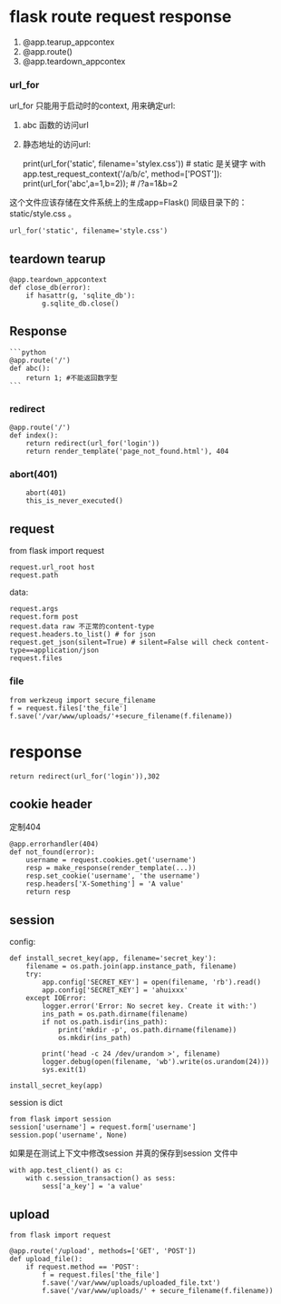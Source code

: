 # flask route request response
1. @app.tearup_appcontex
1. @app.route()
1. @app.teardown_appcontex

### url_for
url_for 只能用于启动时的context, 用来确定url:
1. abc 函数的访问url
2. 静态地址的访问url: 

    print(url_for('static', filename='stylex.css')) # static 是关键字
    with app.test_request_context('/a/b/c', method=['POST']):
        print(url_for('abc',a=1,b=2)); # /?a=1&b=2

这个文件应该存储在文件系统上的生成app=Flask() 同级目录下的： static/style.css 。 

    url_for('static', filename='style.css')

## teardown tearup

    @app.teardown_appcontext
    def close_db(error):
        if hasattr(g, 'sqlite_db'):
            g.sqlite_db.close()

## Response

    ```python
    @app.route('/')
    def abc(): 
        return 1; #不能返回数字型
    ```

### redirect
    @app.route('/')
    def index():
        return redirect(url_for('login'))
        return render_template('page_not_found.html'), 404

### abort(401)

        abort(401)
        this_is_never_executed()

## request
from flask import request

    request.url_root host
    request.path

data:

    request.args
    request.form post
    request.data raw 不正常的content-type
    request.headers.to_list() # for json
    request.get_json(silent=True) # silent=False will check content-type==application/json
    request.files

### file

    from werkzeug import secure_filename
    f = request.files['the_file']
    f.save('/var/www/uploads/'+secure_filename(f.filename))

# response
    return redirect(url_for('login')),302

## cookie header
定制404

    @app.errorhandler(404)
    def not_found(error):
        username = request.cookies.get('username')
        resp = make_response(render_template(...))
        resp.set_cookie('username', 'the username')
        resp.headers['X-Something'] = 'A value'
        return resp

## session
config:

    def install_secret_key(app, filename='secret_key'):
        filename = os.path.join(app.instance_path, filename)
        try:
            app.config['SECRET_KEY'] = open(filename, 'rb').read()
            app.config['SECRET_KEY'] = 'ahuixxx'
        except IOError:
            logger.error('Error: No secret key. Create it with:')
            ins_path = os.path.dirname(filename)
            if not os.path.isdir(ins_path):
                print('mkdir -p', os.path.dirname(filename))
                os.mkdir(ins_path)
            
            print('head -c 24 /dev/urandom >', filename)
            logger.debug(open(filename, 'wb').write(os.urandom(24)))
            sys.exit(1)

    install_secret_key(app)

session is dict

    from flask import session
    session['username'] = request.form['username']
    session.pop('username', None)

如果是在测试上下文中修改session 并真的保存到session 文件中

    with app.test_client() as c:
        with c.session_transaction() as sess:
            sess['a_key'] = 'a value'

## upload
    from flask import request

    @app.route('/upload', methods=['GET', 'POST'])
    def upload_file():
        if request.method == 'POST':
            f = request.files['the_file']
            f.save('/var/www/uploads/uploaded_file.txt')
            f.save('/var/www/uploads/' + secure_filename(f.filename))

